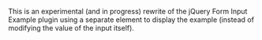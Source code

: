 This is an experimental (and in progress) rewrite of the jQuery Form Input Example
plugin using a separate element to display the example (instead of modifying the
value of the input itself).

